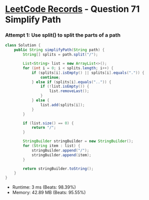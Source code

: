 # [LeetCode Records](../../README.md) - Question 71 Simplify Path

### Attempt 1: Use split() to split the parts of a path
```java
class Solution {
    public String simplifyPath(String path) {
        String[] splits = path.split("/");

        List<String> list = new ArrayList<>();
        for (int i = 0; i < splits.length; i++) {
            if (splits[i].isEmpty() || splits[i].equals(".")) {
                continue;
            } else if (splits[i].equals("..")) {
                if (!list.isEmpty()) {
                    list.removeLast();
                }
            } else {
                list.add(splits[i]);
            }
        }

        if (list.size() == 0) {
            return "/";
        }

        StringBuilder stringBuilder = new StringBuilder();
        for (String item : list) {
            stringBuilder.append("/");
            stringBuilder.append(item);
        }

        return stringBuilder.toString();
    }
}
```
- Runtime: 3 ms (Beats: 98.39%)
- Memory: 42.89 MB (Beats: 95.55%)

<br>
